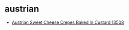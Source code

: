 # austrian

 * [Austrian Sweet Cheese Crepes Baked In Custard 13508](../../index/a/austrian-sweet-cheese-crepes-baked-in-custard-13508.json)
